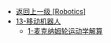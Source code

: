 - [返回上一级 [Robotics]](Robotics/)
- [13-移动机器人](Robotics/13-移动机器人/)
  - [1-麦克纳姆轮运动学解算](Robotics/13-移动机器人/1-麦克纳姆轮运动学解算.md)

